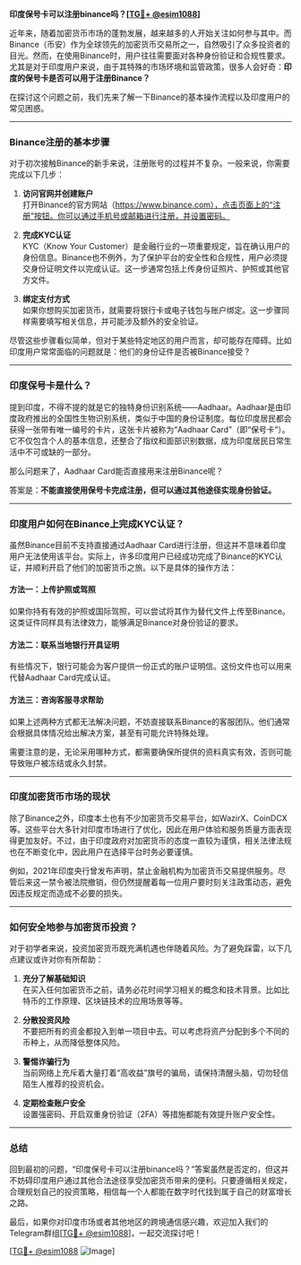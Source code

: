**印度保号卡可以注册binance吗？[[TG💪+ @esim1088](https://t.me/s/esim1088)]**

近年来，随着加密货币市场的蓬勃发展，越来越多的人开始关注如何参与其中。而Binance（币安）作为全球领先的加密货币交易所之一，自然吸引了众多投资者的目光。然而，在使用Binance时，用户往往需要面对各种身份验证和合规性要求。尤其是对于印度用户来说，由于其特殊的市场环境和监管政策，很多人会好奇：**印度的保号卡是否可以用于注册Binance？**

在探讨这个问题之前，我们先来了解一下Binance的基本操作流程以及印度用户的常见困惑。

---

### Binance注册的基本步骤

对于初次接触Binance的新手来说，注册账号的过程并不复杂。一般来说，你需要完成以下几步：

1. **访问官网并创建账户**  
   打开Binance的官方网站（https://www.binance.com），点击页面上的“注册”按钮。你可以通过手机号或邮箱进行注册，并设置密码。

2. **完成KYC认证**  
   KYC（Know Your Customer）是金融行业的一项重要规定，旨在确认用户的身份信息。Binance也不例外，为了保护平台的安全性和合规性，用户必须提交身份证明文件以完成认证。这一步通常包括上传身份证照片、护照或其他官方文件。

3. **绑定支付方式**  
   如果你想购买加密货币，就需要将银行卡或电子钱包与账户绑定。这一步骤同样需要填写相关信息，并可能涉及额外的安全验证。

尽管这些步骤看似简单，但对于某些特定地区的用户而言，却可能存在障碍。比如印度用户常常面临的问题就是：他们的身份证件是否被Binance接受？

---

### 印度保号卡是什么？

提到印度，不得不提的就是它的独特身份识别系统——Aadhaar。Aadhaar是由印度政府推出的全国性生物识别系统，类似于中国的身份证制度。每位印度居民都会获得一张带有唯一编号的卡片，这张卡片被称为“Aadhaar Card”（即“保号卡”）。它不仅包含个人的基本信息，还整合了指纹和面部识别数据，成为印度居民日常生活中不可或缺的一部分。

那么问题来了，Aadhaar Card能否直接用来注册Binance呢？

答案是：**不能直接使用保号卡完成注册，但可以通过其他途径实现身份验证。**

---

### 印度用户如何在Binance上完成KYC认证？

虽然Binance目前不支持直接通过Aadhaar Card进行注册，但这并不意味着印度用户无法使用该平台。实际上，许多印度用户已经成功完成了Binance的KYC认证，并顺利开启了他们的加密货币之旅。以下是具体的操作方法：

#### 方法一：上传护照或驾照
如果你持有有效的护照或国际驾照，可以尝试将其作为替代文件上传至Binance。这类证件同样具有法律效力，能够满足Binance对身份验证的要求。

#### 方法二：联系当地银行开具证明
有些情况下，银行可能会为客户提供一份正式的账户证明信。这份文件也可以用来代替Aadhaar Card完成认证。

#### 方法三：咨询客服寻求帮助
如果上述两种方式都无法解决问题，不妨直接联系Binance的客服团队。他们通常会根据具体情况给出解决方案，甚至有可能允许特殊处理。

需要注意的是，无论采用哪种方式，都需要确保所提供的资料真实有效，否则可能导致账户被冻结或永久封禁。

---

### 印度加密货币市场的现状

除了Binance之外，印度本土也有不少加密货币交易平台，如WazirX、CoinDCX等。这些平台大多针对印度市场进行了优化，因此在用户体验和服务质量方面表现得更加友好。不过，由于印度政府对加密货币的态度一直较为谨慎，相关法律法规也在不断变化中，因此用户在选择平台时务必要谨慎。

例如，2021年印度央行曾发布声明，禁止金融机构为加密货币交易提供服务。尽管后来这一禁令被法院撤销，但仍然提醒着每一位用户要时刻关注政策动态，避免因违反规定而造成不必要的损失。

---

### 如何安全地参与加密货币投资？

对于初学者来说，投资加密货币既充满机遇也伴随着风险。为了避免踩雷，以下几点建议或许对你有所帮助：

1. **充分了解基础知识**  
   在买入任何加密货币之前，请务必花时间学习相关的概念和技术背景。比如比特币的工作原理、区块链技术的应用场景等等。

2. **分散投资风险**  
   不要把所有的资金都投入到单一项目中去。可以考虑将资产分配到多个不同的币种上，从而降低整体风险。

3. **警惕诈骗行为**  
   当前网络上充斥着大量打着“高收益”旗号的骗局，请保持清醒头脑，切勿轻信陌生人推荐的投资机会。

4. **定期检查账户安全**  
   设置强密码、开启双重身份验证（2FA）等措施都能有效提升账户安全性。

---

### 总结

回到最初的问题，“印度保号卡可以注册binance吗？”答案虽然是否定的，但这并不妨碍印度用户通过其他合法途径享受加密货币带来的便利。只要遵循相关规定，合理规划自己的投资策略，相信每一个人都能在数字时代找到属于自己的财富增长之路。

最后，如果你对印度市场或者其他地区的跨境通信感兴趣，欢迎加入我们的Telegram群组[[TG💪+ @esim1088](https://t.me/s/esim1088)]，一起交流探讨吧！

[[TG💪+ @esim1088](https://t.me/s/esim1088) ![Image](https://i.postimg.cc/4NQfJmqS/Snipaste-2025-05-13-00-14-12.png)]